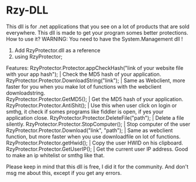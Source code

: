 # Rzy-DLL

This dll is for .net applications that you see on a lot of products that are sold everywhere. This dll is made to get your program somes better protections.
How to use it?
WARNING: You need to have the System.Management dll !
1. Add RzyProtector.dll as a reference 
2. using RzyProtector;

Features:
RzyProtector.Protector.appCheckHash("link of your website file with your app hash"); | Check the MD5 hash of your application.             
RzyProtector.Protector.DownloadString("link"); | Same as Webclient, more faster for you when you make lot of functions with the webclient downloadstring.                                                                                                                             
RzyProtector.Protector.GetMD5(); | Get the MD5 hash of your application.
RzyProtector.Protector.AntiShit(); | Use this when user click on login or smthg, it check if somes programs like fiddler is open, if yes your application close.
RzyProtector.Protector.DeleteFile("path"); | Delete a file silently.
RzyProtector.Protector.StopComputer(); | Stop computer of the user
RzyProtector.Protector.Download("link", "path"); | Same as webclient function, but more faster when you use downloadfile on lot of functions.
RzyProtector.Protector.getHwid(); | Copy the user HWID on his clipboard.
RzyProtector.Protector.GetUserIP(); | Get the current user IP address. Good to make an ip whitelist or smthg like that.

Please keep in mind that this dll is free, I did it for the community. And don't msg me about this, except if you get any errors.
